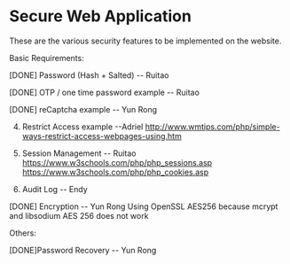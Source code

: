 # Secure Web Application

These are the various security features to be implemented on the website.

Basic Requirements:

[DONE] Password (Hash + Salted) -- Ruitao

[DONE] OTP / one time password example -- Ruitao

[DONE] reCaptcha example -- Yun Rong

4) Restrict Access example --Adriel
http://www.wmtips.com/php/simple-ways-restrict-access-webpages-using.htm

5) Session Management -- Ruitao
https://www.w3schools.com/php/php_sessions.asp
https://www.w3schools.com/php/php_cookies.asp

6) Audit Log -- Endy

[DONE] Encryption -- Yun Rong
Using OpenSSL AES256 because mcrypt and libsodium AES 256 does not work

Others:

[DONE]Password Recovery -- Yun Rong